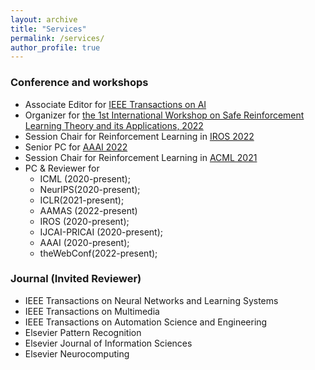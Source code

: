 ```yaml
---
layout: archive
title: "Services"
permalink: /services/
author_profile: true
---
```



### Conference and workshops
* Associate Editor for [IEEE Transactions on AI](https://cis.ieee.org/publications/ieee-transactions-on-artificial-intelligence) 
* Organizer for [the 1st International Workshop on Safe Reinforcement Learning Theory and its Applications, 2022](https://saferl.online/2022/)
* Session Chair for Reinforcement Learning in [IROS 2022](https://iros2022.org/)
* Senior PC for [AAAI 2022](https://aaai.org/Conferences/AAAI-22/)
* Session Chair for Reinforcement Learning in [ACML 2021](https://www.acml-conf.org/2021/)
* PC & Reviewer for 
    * ICML (2020-present); 
    * NeurIPS(2020-present); 
    * ICLR(2021-present);
    * AAMAS (2022-present)
    * IROS (2020-present);
    * IJCAI-PRICAI (2020-present); 
    * AAAI (2020-present); 
    * theWebConf(2022-present); 
   

### Journal (Invited Reviewer)
* IEEE Transactions on Neural Networks and Learning Systems
* IEEE Transactions on Multimedia
* IEEE Transactions on Automation Science and Engineering
* Elsevier Pattern Recognition
* Elsevier Journal of Information Sciences
* Elsevier Neurocomputing

<!--

Dr. Yali Du is currently a Lecturer (Assistant Professor) in Artificial Intelligencee at [King's College London](https://www.kcl.ac.uk/). 
Prior to joining King's, she was a postdoctoral research fellow at Centre for AI, University College London working with [Prof. Jun Wang](http://www0.cs.ucl.ac.uk/staff/Jun.Wang/). 
She received my PhD degree from University of Technology Sydney in 2019 supervised by [Prof. Dacheng Tao](https://scholar.google.com/citations?user=RwlJNLcAAAAJ&hl=en). 
She is also fortunate to have worked with [Prof. Tong Zhang](http://tongzhang-ml.org/), [Dr. Lei Han](https://leihan.org/) and [Dr. Ji Liu](http://jiliu-ml.org/).   


* International Conference on Machine Learning (ICML) 2020
* International Joint Conference on Artificial Intelligence (IJCAI-PRICAI), 2020
* AAAI Conference on Artificial Intelligence (AAAI), 2020
* International Conference on Data Mining (ICDM), 2017



## Conference (Program Committee and Reviewer)

* International Conference on Machine Learning (ICML) 2020
* International Joint Conference on Artificial Intelligence (IJCAI-PRICAI), 2020
* AAAI Conference on Artificial Intelligence (AAAI), 2020
* International Conference on Data Mining (ICDM), 2017


## Journal (Invited Reviewer)
* IEEE Transactions on Neural Networks and Learning Systems
* IEEE Transactions on Multimedia
* IEEE Transactions on Automation Science and Engineering
* Elsevier Pattern Recognition
* Elsevier Journal of Information Sciences
* Elsevier Neurocomputing

-->